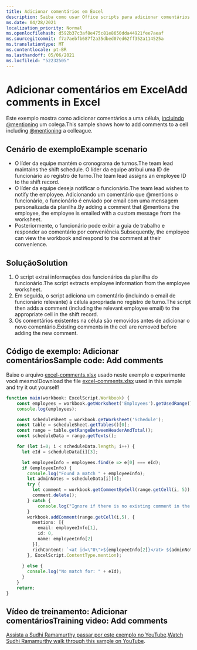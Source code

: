 ```yaml
---
title: Adicionar comentários em Excel
description: Saiba como usar Office scripts para adicionar comentários em uma planilha.
ms.date: 04/28/2021
localization_priority: Normal
ms.openlocfilehash: d592b37c3af8e475c81e8650dda44921fee7aeaf
ms.sourcegitcommit: f7a7aebfb687f2a35dbed07ed62ff352a114525a
ms.translationtype: MT
ms.contentlocale: pt-BR
ms.lasthandoff: 05/06/2021
ms.locfileid: "52232505"
---
```

# <a name="add-comments-in-excel"></a><span data-ttu-id="67015-103">Adicionar comentários em Excel</span><span class="sxs-lookup"><span data-stu-id="67015-103">Add comments in Excel</span></span>

<span data-ttu-id="67015-104">Este exemplo mostra como adicionar comentários a uma célula, [incluindo @mentioning](https://support.microsoft.com/office/90701709-5dc1-41c7-aa48-b01d4a46e8c7) um colega.</span><span class="sxs-lookup"><span data-stu-id="67015-104">This sample shows how to add comments to a cell including [@mentioning](https://support.microsoft.com/office/90701709-5dc1-41c7-aa48-b01d4a46e8c7) a colleague.</span></span>

## <a name="example-scenario"></a><span data-ttu-id="67015-105">Cenário de exemplo</span><span class="sxs-lookup"><span data-stu-id="67015-105">Example scenario</span></span>

* <span data-ttu-id="67015-106">O líder da equipe mantém o cronograma de turnos.</span><span class="sxs-lookup"><span data-stu-id="67015-106">The team lead maintains the shift schedule.</span></span> <span data-ttu-id="67015-107">O líder da equipe atribui uma ID de funcionário ao registro de turno.</span><span class="sxs-lookup"><span data-stu-id="67015-107">The team lead assigns an employee ID to the shift record.</span></span>
* <span data-ttu-id="67015-108">O líder da equipe deseja notificar o funcionário.</span><span class="sxs-lookup"><span data-stu-id="67015-108">The team lead wishes to notify the employee.</span></span> <span data-ttu-id="67015-109">Adicionando um comentário que @mentions o funcionário, o funcionário é enviado por email com uma mensagem personalizada da planilha.</span><span class="sxs-lookup"><span data-stu-id="67015-109">By adding a comment that @mentions the employee, the employee is emailed with a custom message from the worksheet.</span></span>
* <span data-ttu-id="67015-110">Posteriormente, o funcionário pode exibir a guia de trabalho e responder ao comentário por conveniência.</span><span class="sxs-lookup"><span data-stu-id="67015-110">Subsequently, the employee can view the workbook and respond to the comment at their convenience.</span></span>

## <a name="solution"></a><span data-ttu-id="67015-111">Solução</span><span class="sxs-lookup"><span data-stu-id="67015-111">Solution</span></span>

1. <span data-ttu-id="67015-112">O script extrai informações dos funcionários da planilha do funcionário.</span><span class="sxs-lookup"><span data-stu-id="67015-112">The script extracts employee information from the employee worksheet.</span></span>
1. <span data-ttu-id="67015-113">Em seguida, o script adiciona um comentário (incluindo o email de funcionário relevante) à célula apropriada no registro de turno.</span><span class="sxs-lookup"><span data-stu-id="67015-113">The script then adds a comment (including the relevant employee email) to the appropriate cell in the shift record.</span></span>
1. <span data-ttu-id="67015-114">Os comentários existentes na célula são removidos antes de adicionar o novo comentário.</span><span class="sxs-lookup"><span data-stu-id="67015-114">Existing comments in the cell are removed before adding the new comment.</span></span>

## <a name="sample-code-add-comments"></a><span data-ttu-id="67015-115">Código de exemplo: Adicionar comentários</span><span class="sxs-lookup"><span data-stu-id="67015-115">Sample code: Add comments</span></span>

<span data-ttu-id="67015-116">Baixe o arquivo <a href="excel-comments.xlsx">excel-comments.xlsx</a> usado neste exemplo e experimente você mesmo!</span><span class="sxs-lookup"><span data-stu-id="67015-116">Download the file <a href="excel-comments.xlsx">excel-comments.xlsx</a> used in this sample and try it out yourself!</span></span>

```TypeScript
function main(workbook: ExcelScript.Workbook) {
    const employees = workbook.getWorksheet('Employees').getUsedRange().getTexts();
    console.log(employees); 

    const scheduleSheet = workbook.getWorksheet('Schedule');
    const table = scheduleSheet.getTables()[0];
    const range = table.getRangeBetweenHeaderAndTotal();
    const scheduleData = range.getTexts();

    for (let i=0; i < scheduleData.length; i++) {
      let eId = scheduleData[i][3];

      let employeeInfo = employees.find(e => e[0] === eId);
      if (employeeInfo) {
        console.log("Found a match " + employeeInfo);
        let adminNotes = scheduleData[i][4];
        try { 
          let comment = workbook.getCommentByCell(range.getCell(i, 5));
          comment.delete();
        } catch {
            console.log("Ignore if there is no existing comment in the cell");
        }
        workbook.addComment(range.getCell(i,5), {
          mentions: [{
            email: employeeInfo[1],
            id: 0,
            name: employeeInfo[2]
          }],
          richContent: `<at id=\"0\">${employeeInfo[2]}</at> ${adminNotes}`
        }, ExcelScript.ContentType.mention);        
        
      } else {
        console.log("No match for: " + eId);
      }
    }
    return;
}
```

## <a name="training-video-add-comments"></a><span data-ttu-id="67015-117">Vídeo de treinamento: Adicionar comentários</span><span class="sxs-lookup"><span data-stu-id="67015-117">Training video: Add comments</span></span>

<span data-ttu-id="67015-118">[Assista a Sudhi Ramamurthy passar por este exemplo no YouTube](https://youtu.be/CpR78nkaOFw).</span><span class="sxs-lookup"><span data-stu-id="67015-118">[Watch Sudhi Ramamurthy walk through this sample on YouTube](https://youtu.be/CpR78nkaOFw).</span></span>
